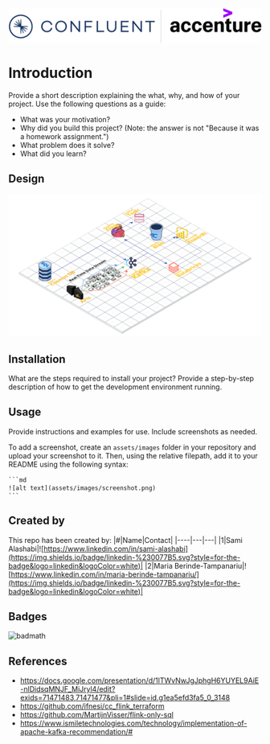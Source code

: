 ![logo](docs/logos.png)

# Introduction

Provide a short description explaining the what, why, and how of your project. Use the following questions as a guide:

- What was your motivation?
- Why did you build this project? (Note: the answer is not "Because it was a homework assignment.")
- What problem does it solve?
- What did you learn?

## Design
[![infrastructure](./docs/infrastructure.png)](https://app.cloudcraft.co/view/a1e84540-b924-4a33-b1c9-f8044601c945?key=3m40jn0enpfd2t90&interactive=true&embed=true)


## Installation

What are the steps required to install your project? Provide a step-by-step description of how to get the development environment running.

## Usage

Provide instructions and examples for use. Include screenshots as needed.

To add a screenshot, create an `assets/images` folder in your repository and upload your screenshot to it. Then, using the relative filepath, add it to your README using the following syntax:

    ```md
    ![alt text](assets/images/screenshot.png)
    ```

## Created by

This repo has been created by:
|#|Name|Contact|
|----|---|---|
|1|Sami Alashabi|![https://www.linkedin.com/in/sami-alashabi](https://img.shields.io/badge/linkedin-%230077B5.svg?style=for-the-badge&logo=linkedin&logoColor=white)|
|2|Maria Berinde-Tampanariu|![https://www.linkedin.com/in/maria-berinde-tampanariu/](https://img.shields.io/badge/linkedin-%230077B5.svg?style=for-the-badge&logo=linkedin&logoColor=white)|



## Badges

![badmath](https://img.shields.io/github/languages/top/lernantino/badmath)



## References
* https://docs.google.com/presentation/d/1lTWvNwJgJphgH6YUYEL9AiE-nlDidsqMNJF_MiJryl4/edit?exids=71471483,71471477&pli=1#slide=id.g1ea5efd3fa5_0_3148
* https://github.com/ifnesi/cc_flink_terraform
* https://github.com/MartijnVisser/flink-only-sql
* https://www.ismiletechnologies.com/technology/implementation-of-apache-kafka-recommendation/#
